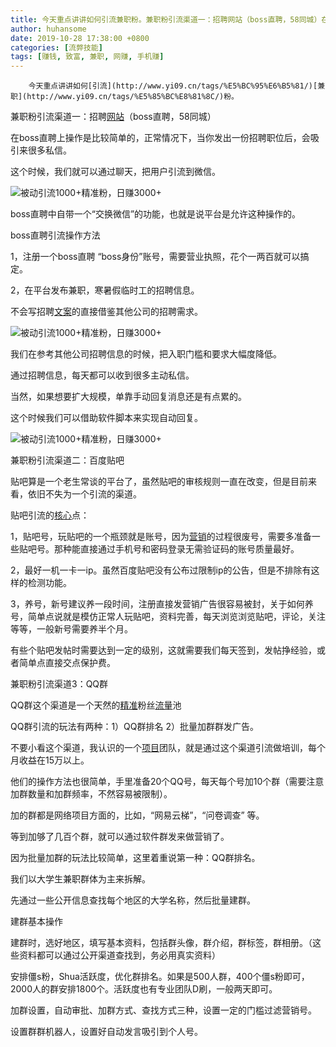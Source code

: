 ```yaml
---
title: 今天重点讲讲如何引流兼职粉。兼职粉引流渠道一：招聘网站（boss直聘，58同城）在boss直聘上操作是比较简单的，正常情况下，当你发出一份招聘职位后，会吸引来很多私信。这个时候，我们就可以通过聊天，把用户引流到微信。 boss直聘中自带一个“交换微信”的功能，也就是说平台是允许这种操作的。boss直聘引流操作方法1，注册一个boss直聘 “boss身份”账号，需要营业执照，花个一两百就可以搞定。2，在平台发布兼职，寒暑假临时工的招聘信息。不会写招聘文案的直接借鉴其他公司的招聘需求。 我们在参考其他公司招聘信息的时候，把入职门槛和要求大幅度降低。通过招聘信息，每天都可以收到很多主动私信。当然，如果想要扩大规模，单靠手动回复消息还是有点累的。这个时候我们可以借助软件脚本来实现自动回复。 兼职粉引流渠道二：百度贴吧贴吧算是一个老生常谈的平台了，虽然贴吧的审核规则一直在改变，但是目前来看，依旧不失为一个引流的渠道。贴吧引流的核心点：1，贴吧号，玩贴吧的一个瓶颈就是账号，因为营销的过程很废号，需要多准备一些贴吧号。那种能直接通过手机号和密码登录无需验证码的账号质量最好。2，最好一机一卡一ip。虽然百度贴吧没有公布过限制ip的公告，但是不排除有这样的检测功能。3，养号，新号建议养一段时间，注册直接发营销广告很容易被封，关于如何养号，简单点说就是模仿正常人玩贴吧，资料完善，每天浏览浏览贴吧，评论，关注等等，一般新号需要养半个月。有些个贴吧发帖时需要达到一定的级别，这就需要我们每天签到，发帖挣经验，或者简单点直接交点保护费。兼职粉引流渠道3：QQ群QQ群这个渠道是一个天然的精准粉丝流量池QQ群引流的玩法有两种：1）QQ群排名 2）批量加群群发广告。不要小看这个渠道，我认识的一个项目团队，就是通过这个渠道引流做培训，每个月收益在15万以上。他们的操作方法也很简单，手里准备20个QQ号，每天每个号加10个群（需要注意加群数量和加群频率，不然容易被限制）。加的群都是网络项目方面的，比如，“网易云梯”，“问卷调查” 等。等到加够了几百个群，就可以通过软件群发来做营销了。因为批量加群的玩法比较简单，这里着重说第一种：QQ群排名。我们以大学生兼职群体为主来拆解。先通过一些公开信息查找每个地区的大学名称，然后批量建群。建群基本操作建群时，选好地区，填写基本资料，包括群头像，群介绍，群标签，群相册。（这些资料都可以通过公开渠道查找到，务必用真实资料）安排僵s粉，Shua活跃度，优化群排名。如果是500人群，400个僵s粉即可，2000人的群安排1800个。活跃度也有专业团队D刷，一般两天即可。加群设置，自动审批、加群方式、查找方式三种，设置一定的门槛过滤营销号。设置群群机器人，设置好自动发言吸引到个人号。
author: huhansome
date: 2019-10-28 17:38:00 +0800
categories: [流弊技能]
tags: [赚钱, 致富, 兼职, 网赚, 手机赚]
---
```



        今天重点讲讲如何[引流](http://www.yi09.cn/tags/%E5%BC%95%E6%B5%81/)[兼职](http://www.yi09.cn/tags/%E5%85%BC%E8%81%8C/)粉。  
  
兼职粉引流渠道一：招聘[网站](http://www.yi09.cn/tags/%E7%BD%91%E7%AB%99/)（boss直聘，58同城）  
  
在boss直聘上操作是比较简单的，正常情况下，当你发出一份招聘职位后，会吸引来很多私信。  
  
这个时候，我们就可以通过聊天，把用户引流到微信。  
  
![被动引流1000+精准粉，日赚3000+
](http://www.yi09.cn/zb_users/upload/2022/01/20220119192319164259139961357.jpeg)  
  
boss直聘中自带一个“交换微信”的功能，也就是说平台是允许这种操作的。  
  
boss直聘引流操作方法  
  
1，注册一个boss直聘 “boss身份”账号，需要营业执照，花个一两百就可以搞定。  
  
2，在平台发布兼职，寒暑假临时工的招聘信息。  
  
不会写招聘[文案](http://www.yi09.cn/tags/%E6%96%87%E6%A1%88/)的直接借鉴其他公司的招聘需求。  
  
![被动引流1000+精准粉，日赚3000+
](http://www.yi09.cn/zb_users/upload/2022/01/20220119192320164259140096632.jpeg)  
  
我们在参考其他公司招聘信息的时候，把入职门槛和要求大幅度降低。  
  
通过招聘信息，每天都可以收到很多主动私信。  
  
当然，如果想要扩大规模，单靠手动回复消息还是有点累的。  
  
这个时候我们可以借助软件脚本来实现自动回复。  
  
![被动引流1000+精准粉，日赚3000+
](http://www.yi09.cn/zb_users/upload/2022/01/20220119192321164259140199761.jpeg)  
  
兼职粉引流渠道二：百度贴吧  
  
贴吧算是一个老生常谈的平台了，虽然贴吧的审核规则一直在改变，但是目前来看，依旧不失为一个引流的渠道。  
  
贴吧引流的[核心](http://www.yi09.cn/tags/hexin/)点：  
  
1，贴吧号，玩贴吧的一个瓶颈就是账号，因为[营销](http://www.yi09.cn/tags/%E8%90%A5%E9%94%80/)的过程很废号，需要多准备一些贴吧号。那种能直接通过手机号和密码登录无需验证码的账号质量最好。  
  
2，最好一机一卡一ip。虽然百度贴吧没有公布过限制ip的公告，但是不排除有这样的检测功能。  
  
3，养号，新号建议养一段时间，注册直接发营销广告很容易被封，关于如何养号，简单点说就是模仿正常人玩贴吧，资料完善，每天浏览浏览贴吧，评论，关注等等，一般新号需要养半个月。  
  
有些个贴吧发帖时需要达到一定的级别，这就需要我们每天签到，发帖挣经验，或者简单点直接交点保护费。  
  
兼职粉引流渠道3：QQ群  
  
QQ群这个渠道是一个天然的[精准](http://www.yi09.cn/tags/%E7%B2%BE%E5%87%86/)粉丝[流量](http://www.yi09.cn/tags/%E6%B5%81%E9%87%8F/)池  
  
QQ群引流的玩法有两种：1）QQ群排名 2）批量加群群发广告。  
  
不要小看这个渠道，我认识的一个[项目](http://www.yi09.cn/tags/%E9%A1%B9%E7%9B%AE/)团队，就是通过这个渠道引流做培训，每个月收益在15万以上。  
  
他们的操作方法也很简单，手里准备20个QQ号，每天每个号加10个群（需要注意加群数量和加群频率，不然容易被限制）。  
  
加的群都是网络项目方面的，比如，“网易云梯”，“问卷调查” 等。  
  
等到加够了几百个群，就可以通过软件群发来做营销了。  
  
因为批量加群的玩法比较简单，这里着重说第一种：QQ群排名。  
  
我们以大学生兼职群体为主来拆解。  
  
先通过一些公开信息查找每个地区的大学名称，然后批量建群。  
  
建群基本操作  
  
建群时，选好地区，填写基本资料，包括群头像，群介绍，群标签，群相册。（这些资料都可以通过公开渠道查找到，务必用真实资料）  
  
安排僵s粉，Shua活跃度，优化群排名。如果是500人群，400个僵s粉即可，2000人的群安排1800个。活跃度也有专业团队D刷，一般两天即可。  
  
加群设置，自动审批、加群方式、查找方式三种，设置一定的门槛过滤营销号。  
  
设置群群机器人，设置好自动发言吸引到个人号。

